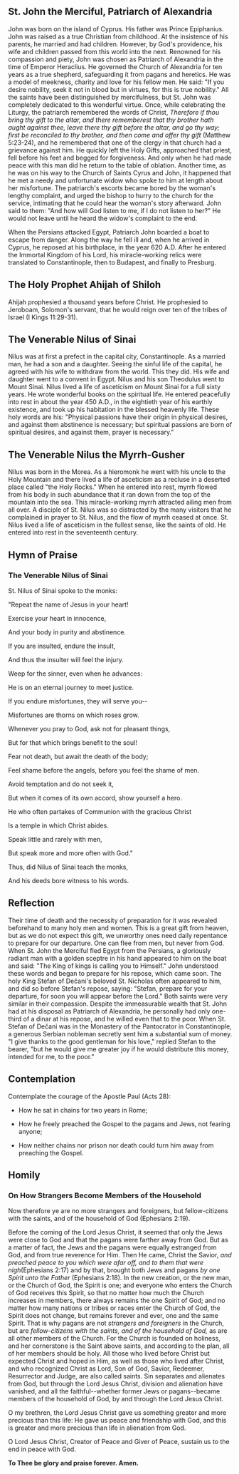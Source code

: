## St. John the Merciful, Patriarch of Alexandria

John was born on the island of Cyprus. His father was Prince Epiphanius. John was raised as a true Christian from childhood. At the insistence of his parents, he married and had children. However, by God's providence, his wife and children passed from this world into the next. Renowned for his compassion and piety, John was chosen as Patriarch of Alexandria in the time of Emperor Heraclius. He governed the Church of Alexandria for ten years as a true shepherd, safeguarding it from pagans and heretics. He was a model of meekness, charity and love for his fellow men. He said: "If you desire nobility, seek it not in blood but in virtues, for this is true nobility." All the saints have been distinguished by mercifulness, but St. John was completely dedicated to this wonderful virtue. Once, while celebrating the Liturgy, the patriarch remembered the words of Christ, *Therefore if thou bring thy gift to the altar, and there rememberest that thy brother hath aught against thee, leave there thy gift before the altar, and go thy way; first be reconciled to thy brother, and then come and offer thy gift* (Matthew 5:23-24), and he remembered that one of the clergy in that church had a grievance against him. He quickly left the Holy Gifts, approached that priest, fell before his feet and begged for forgiveness. And only when he had made peace with this man did he return to the table of oblation. Another time, as he was on his way to the Church of Saints Cyrus and John, it happened that he met a needy and unfortunate widow who spoke to him at length about her misfortune. The patriarch's escorts became bored by the woman's lengthy complaint, and urged the bishop to hurry to the church for the service, intimating that he could hear the woman's story afterward. John said to them: "And how will God listen to me, if I do not listen to her?" He would not leave until he heard the widow's complaint to the end.

When the Persians attacked Egypt, Patriarch John boarded a boat to escape from danger. Along the way he fell ill and, when he arrived in Cyprus, he reposed at his birthplace, in the year 620 A.D. After he entered the Immortal Kingdom of his Lord, his miracle-working relics were translated to Constantinople, then to Budapest, and finally to Presburg.

## The Holy Prophet Ahijah of Shiloh

Ahijah prophesied a thousand years before Christ. He prophesied to Jeroboam, Solomon's servant, that he would reign over ten of the tribes of Israel (I Kings 11:29-31).

## The Venerable Nilus of Sinai

Nilus was at first a prefect in the capital city, Constantinople. As a married man, he had a son and a daughter. Seeing the sinful life of the capital, he agreed with his wife to withdraw from the world. This they did. His wife and daughter went to a convent in Egypt. Nilus and his son Theodulus went to Mount Sinai. Nilus lived a life of asceticism on Mount Sinai for a full sixty years. He wrote wonderful books on the spiritual life. He entered peacefully into rest in about the year 450 A.D., in the eightieth year of his earthly existence, and took up his habitation in the blessed heavenly life. These holy words are his: "Physical passions have their origin in physical desires, and against them abstinence is necessary; but spiritual passions are born of spiritual desires, and against them, prayer is necessary."

## The Venerable Nilus the Myrrh-Gusher

Nilus was born in the Morea. As a hieromonk he went with his uncle to the Holy Mountain and there lived a life of asceticism as a recluse in a deserted place called "the Holy Rocks." When he entered into rest, myrrh flowed from his body in such abundance that it ran down from the top of the mountain into the sea. This miracle-working myrrh attracted ailing men from all over. A disciple of St. Nilus was so distracted by the many visitors that he complained in prayer to St. Nilus, and the flow of myrrh ceased at once. St. Nilus lived a life of asceticism in the fullest sense, like the saints of old. He entered into rest in the seventeenth century.

## Hymn of Praise

### The Venerable Nilus of Sinai

St. Nilus of Sinai spoke to the monks:

"Repeat the name of Jesus in your heart!

Exercise your heart in innocence,

And your body in purity and abstinence.

If you are insulted, endure the insult,

And thus the insulter will feel the injury.

Weep for the sinner, even when he advances:

He is on an eternal journey to meet justice.

If you endure misfortunes, they will serve you--

Misfortunes are thorns on which roses grow.

Whenever you pray to God, ask not for pleasant things,

But for that which brings benefit to the soul!

Fear not death, but await the death of the body;

Feel shame before the angels, before you feel the shame of men.

Avoid temptation and do not seek it,

But when it comes of its own accord, show yourself a hero.

He who often partakes of Communion with the gracious Christ

Is a temple in which Christ abides.

Speak little and rarely with men,

But speak more and more often with God."

Thus, did Nilus of Sinai teach the monks,

And his deeds bore witness to his words.

## Reflection

Their time of death and the necessity of preparation for it was revealed beforehand to many holy men and women. This is a great gift from heaven, but as we do not expect this gift, we unworthy ones need daily repentance to prepare for our departure. One can flee from men, but never from God. When St. John the Merciful fled Egypt from the Persians, a gloriously radiant man with a golden sceptre in his hand appeared to him on the boat and said: "The King of kings is calling you to Himself." John understood these words and began to prepare for his repose, which came soon. The holy King Stefan of Dečani's beloved St. Nicholas often appeared to him, and did so before Stefan's repose, saying: "Stefan, prepare for your departure, for soon you will appear before the Lord." Both saints were very similar in their compassion. Despite the immeasurable wealth that St. John had at his disposal as Patriarch of Alexandria, he personally had only one-third of a dinar at his repose, and he willed even that to the poor. When St. Stefan of Dečani was in the Monastery of the Pantocrator in Constantinople, a generous Serbian nobleman secretly sent him a substantial sum of money. "I give thanks to the good gentleman for his love," replied Stefan to the bearer, "but he would give me greater joy if he would distribute this money, intended for me, to the poor."

## Contemplation

Contemplate the courage of the Apostle Paul (Acts 28):

- How he sat in chains for two years in Rome;

- How he freely preached the Gospel to the pagans and Jews, not fearing anyone;

- How neither chains nor prison nor death could turn him away from preaching the Gospel.

## Homily

### On How Strangers Become Members of the Household

Now therefore ye are no more strangers and foreigners, but fellow-citizens with the saints, and of the household of God (Ephesians 2:19).

Before the coming of the Lord Jesus Christ, it seemed that only the Jews were close to God and that the pagans were farther away from God. But as a matter of fact, the Jews and the pagans were equally estranged from God, and from true reverence for Him. Then He came, Christ the Savior, *and preached peace to you which were afar off, and to them that were nigh*(Ephesians 2:17) and by that, brought both Jews and pagans *by one Spirit unto the Father* (Ephesians 2:18). In the new creation, or the new man, or the Church of God, the Spirit is one; and everyone who enters the Church of God receives this Spirit, so that no matter how much the Church increases in members, there always remains the one Spirit of God; and no matter how many nations or tribes or races enter the Church of God, the Spirit does not change, but remains forever and ever, one and the same Spirit. That is why pagans are not *strangers and foreigners* in the Church, but are *fellow-citizens with the saints, and of the household of God,* as are all other members of the Church. For the Church is founded on holiness, and her cornerstone is the Saint above saints, and according to the plan, all of her members should be holy. All those who lived before Christ but expected Christ and hoped in Him, as well as those who lived after Christ, and who recognized Christ as Lord, Son of God, Savior, Redeemer, Resurrector and Judge, are also called saints. Sin separates and alienates from God, but through the Lord Jesus Christ, division and alienation have vanished, and all the faithful--whether former Jews or pagans--became members of the household of God, by and through the Lord Jesus Christ.

O my brethren, the Lord Jesus Christ gave us something greater and more precious than this life: He gave us peace and friendship with God, and this is greater and more precious than life in alienation from God.

O Lord Jesus Christ, Creator of Peace and Giver of Peace, sustain us to the end in peace with God.

**To Thee be glory and praise forever. Amen.** 
